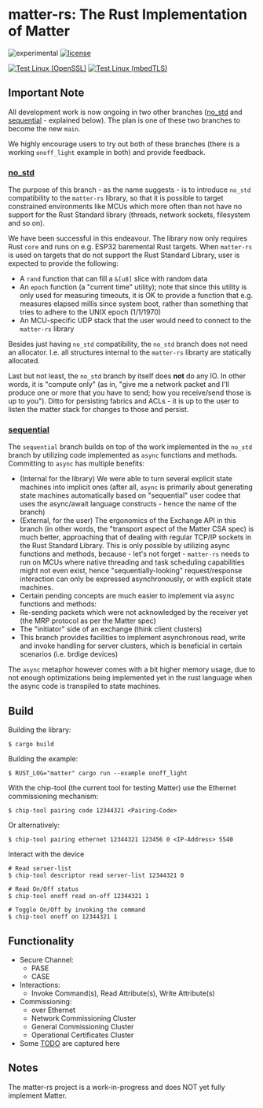 # matter-rs: The Rust Implementation of Matter

![experimental](https://img.shields.io/badge/status-Experimental-red) [![license](https://img.shields.io/badge/license-Apache2-green.svg)](https://raw.githubusercontent.com/project-chip/matter-rs/main/LICENSE)

[![Test Linux (OpenSSL)](https://github.com/project-chip/matter-rs/actions/workflows/test-linux-openssl.yml/badge.svg)](https://github.com/project-chip/matter-rs/actions/workflows/test-linux-openssl.yml)
[![Test Linux (mbedTLS)](https://github.com/project-chip/matter-rs/actions/workflows/test-linux-mbedtls.yml/badge.svg)](https://github.com/project-chip/matter-rs/actions/workflows/test-linux-mbedtls.yml)

## Important Note

All development work is now ongoing in two other branches ([no_std](https://github.com/project-chip/matter-rs/tree/no_std) and [sequential](https://github.com/project-chip/matter-rs/tree/sequential) - explained below). The plan is one of these two branches to become the new `main`.

We highly encourage users to try out both of these branches (there is a working `onoff_light` example in both) and provide feedback.

### [no_std](https://github.com/project-chip/matter-rs/tree/no_std)

The purpose of this branch - as the name suggests - is to introduce `no_std` compatibility to the `matter-rs` library, so that it is possible to target constrained environments like MCUs which more often than not have no support for the Rust Standard library (threads, network sockets, filesystem and so on).

We have been successful in this endeavour. The library now only requires Rust `core` and runs on e.g. ESP32 baremental Rust targets.
When `matter-rs` is used on targets that do not support the Rust Standard Library, user is expected to provide the following:
- A `rand` function that can fill a `&[u8]` slice with random data
- An `epoch` function (a "current time" utility); note that since this utility is only used for measuring timeouts, it is OK to provide a function that e.g. measures elapsed millis since system boot, rather than something that tries to adhere to the UNIX epoch (1/1/1970)  
- An MCU-specific UDP stack that the user would need to connect to the `matter-rs` library

Besides just having `no_std` compatibility, the `no_std` branch does not need an allocator. I.e. all structures internal to the `matter-rs` librarty are statically allocated.

Last but not least, the `no_std` branch by itself does **not** do any IO. In other words, it is "compute only" (as in, "give me a network packet and I'll produce one or more that you have to send; how you receive/send those is up to you"). Ditto for persisting fabrics and ACLs - it is up to the user to listen the matter stack for changes to those and persist.

### [sequential](https://github.com/project-chip/matter-rs/tree/sequential)

The `sequential` branch builds on top of the work implemented in the `no_std` branch by utilizing code implemented as `async` functions and methods. Committing to `async` has multiple benefits:
* (Internal for the library) We were able to turn several explicit state machines into implicit ones (after all, `async` is primarily about generating state machines automatically based on "sequential" user codee that uses the async/await language constructs - hence the name of the branch)
* (External, for the user) The ergonomics of the Exchange API in this branch (in other words, the "transport aspect of the Matter CSA spec) is much better, approaching that of dealing with regular TCP/IP sockets in the Rust Standard Library. This is only possible by utilizing async functions and methods, because - let's not forget - `matter-rs` needs to run on MCUs where native threading and task scheduling capabilities might not even exist, hence "sequentially-looking" request/response interaction can only be expressed asynchronously, or with explicit state machines.
* Certain pending concepts are much easier to implement via async functions and methods:
 * Re-sending packets which were not acknowledged by the receiver yet (the MRP protocol as per the Matter spec)
 * The "initiator" side of an exchange (think client clusters)
* This branch provides facilities to implement asynchronous read, write and invoke handling for server clusters, which is beneficial in certain scenarios (i.e. brdige devices)

The `async` metaphor however comes with a bit higher memory usage, due to not enough optimizations being implemented yet in the rust language when the async code is transpiled to state machines.

## Build

Building the library:

```
$ cargo build
```

Building the example:

```
$ RUST_LOG="matter" cargo run --example onoff_light
```

With the chip-tool (the current tool for testing Matter) use the Ethernet commissioning mechanism:

```
$ chip-tool pairing code 12344321 <Pairing-Code>
```

Or alternatively:

```
$ chip-tool pairing ethernet 12344321 123456 0 <IP-Address> 5540
```

Interact with the device

```
# Read server-list
$ chip-tool descriptor read server-list 12344321 0

# Read On/Off status
$ chip-tool onoff read on-off 12344321 1

# Toggle On/Off by invoking the command
$ chip-tool onoff on 12344321 1
```

## Functionality

- Secure Channel:
  - PASE
  - CASE
- Interactions:
  - Invoke Command(s), Read Attribute(s), Write Attribute(s)
- Commissioning:
  - over Ethernet
  - Network Commissioning Cluster
  - General Commissioning Cluster
  - Operational Certificates Cluster
- Some [TODO](TODO.md) are captured here

## Notes

The matter-rs project is a work-in-progress and does NOT yet fully implement Matter.
